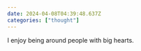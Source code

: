 ```yaml
---
date: 2024-04-08T04:39:48.637Z
categories: ["thought"]
---
```

I enjoy being around people with big hearts.
